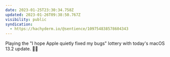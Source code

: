 ```yaml
---
date: 2023-01-25T23:30:34.758Z
updated: 2023-01-26T09:38:50.767Z
visibility: public
syndication:
  - https://hachyderm.io/@sentience/109754838578604343
---
```

Playing the "I hope Apple quietly fixed my bugs" lottery with today's macOS 13.2 update. 🤞🏻
